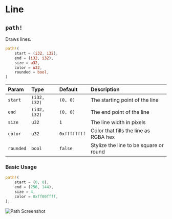 # Line

## `path!`

Draws lines.

```rust title="turbo::canvas"
path!(
    start = (i32, i32),
    end = (i32, i32),
    size = u32,
    color = u32,
    rounded = bool,
)
```

| Param           | Type         | Default      | Description                           |
| :-------------- | :----------- | :----------- | :------------------------------------ |
| `start`         | `(i32, i32)` | `(0, 0)`     | The starting point of the line        |
| `end`           | `(i32, i32)` | `(0, 0)`     | The end point of the line             |
| `size`          | `u32`        | `1`          | The line width in pixels              |
| `color`         | `u32`        | `0xffffffff` | Color that fills the line as RGBA hex |
| `rounded`       | `bool`       | `false`      | Stylize the line to be square or round|


### Basic Usage

```rust
path!(
    start = (0, 0),
    end = (256, 144),
    size = 4,
    color = 0xff00ffff,
);
```

![Path Screenshot](/path_screenshot.png)
